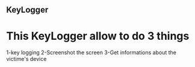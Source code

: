 ## KeyLogger
# This KeyLogger allow to do 3 things 
 1-key logging
 2-Screenshot the screen
 3-Get informations about the victime's device 
